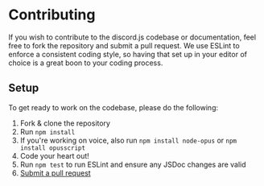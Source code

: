 # Contributing
If you wish to contribute to the discord.js codebase or documentation, feel free to fork the repository and submit a
pull request. We use ESLint to enforce a consistent coding style, so having that set up in your editor of choice
is a great boon to your coding process.

## Setup
To get ready to work on the codebase, please do the following:

1. Fork & clone the repository
2. Run `npm install`
3. If you're working on voice, also run `npm install node-opus` or `npm install opusscript`
4. Code your heart out!
5. Run `npm test` to run ESLint and ensure any JSDoc changes are valid
6. [Submit a pull request](https://github.com/hydrabolt/discord.js/compare)
